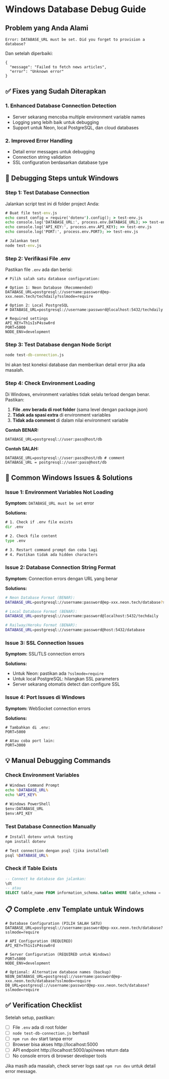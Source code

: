 # Windows Database Debug Guide

## Problem yang Anda Alami
```
Error: DATABASE_URL must be set. Did you forget to provision a database?
```

Dan setelah diperbaiki:
```
{
  "message": "Failed to fetch news articles", 
  "error": "Unknown error"
}
```

## ✅ Fixes yang Sudah Diterapkan

### 1. Enhanced Database Connection Detection
- Server sekarang mencoba multiple environment variable names
- Logging yang lebih baik untuk debugging
- Support untuk Neon, local PostgreSQL, dan cloud databases

### 2. Improved Error Handling
- Detail error messages untuk debugging
- Connection string validation
- SSL configuration berdasarkan database type

## 🔧 Debugging Steps untuk Windows

### Step 1: Test Database Connection
Jalankan script test ini di folder project Anda:

```cmd
# Buat file test-env.js
echo const config = require('dotenv').config(); > test-env.js
echo console.log('DATABASE_URL:', process.env.DATABASE_URL); >> test-env.js
echo console.log('API_KEY:', process.env.API_KEY); >> test-env.js
echo console.log('PORT:', process.env.PORT); >> test-env.js

# Jalankan test
node test-env.js
```

### Step 2: Verifikasi File .env
Pastikan file `.env` ada dan berisi:

```
# Pilih salah satu database configuration:

# Option 1: Neon Database (Recommended)
DATABASE_URL=postgresql://username:password@ep-xxx.neon.tech/techdaily?sslmode=require

# Option 2: Local PostgreSQL
# DATABASE_URL=postgresql://username:password@localhost:5432/techdaily

# Required settings
API_KEY=Th1sIsP4ssw0rd
PORT=5000
NODE_ENV=development
```

### Step 3: Test Database dengan Node Script
```cmd
node test-db-connection.js
```

Ini akan test koneksi database dan memberikan detail error jika ada masalah.

### Step 4: Check Environment Loading
Di Windows, environment variables tidak selalu terload dengan benar. Pastikan:

1. **File .env berada di root folder** (sama level dengan package.json)
2. **Tidak ada spasi extra** di environment variables
3. **Tidak ada comment** di dalam nilai environment variable

**Contoh BENAR:**
```
DATABASE_URL=postgresql://user:pass@host/db
```

**Contoh SALAH:**
```
DATABASE_URL=postgresql://user:pass@host/db # comment
DATABASE_URL = postgresql://user:pass@host/db
```

## 🚨 Common Windows Issues & Solutions

### Issue 1: Environment Variables Not Loading
**Symptom:** `DATABASE_URL must be set` error

**Solutions:**
```cmd
# 1. Check if .env file exists
dir .env

# 2. Check file content
type .env

# 3. Restart command prompt dan coba lagi
# 4. Pastikan tidak ada hidden characters
```

### Issue 2: Database Connection String Format
**Symptom:** Connection errors dengan URL yang benar

**Solutions:**
```bash
# Neon Database Format (BENAR):
DATABASE_URL=postgresql://username:password@ep-xxx.neon.tech/database?sslmode=require

# Local Database Format (BENAR):
DATABASE_URL=postgresql://username:password@localhost:5432/techdaily

# Railway/Heroku Format (BENAR):
DATABASE_URL=postgresql://username:password@host:5432/database
```

### Issue 3: SSL Connection Issues
**Symptom:** SSL/TLS connection errors

**Solutions:**
- Untuk Neon: pastikan ada `?sslmode=require`
- Untuk local PostgreSQL: hilangkan SSL parameters
- Server sekarang otomatis detect dan configure SSL

### Issue 4: Port Issues di Windows
**Symptom:** WebSocket connection errors

**Solutions:**
```
# Tambahkan di .env:
PORT=5000

# Atau coba port lain:
PORT=3000
```

## 💡 Manual Debugging Commands

### Check Environment Variables
```cmd
# Windows Command Prompt
echo %DATABASE_URL%
echo %API_KEY%

# Windows PowerShell
$env:DATABASE_URL
$env:API_KEY
```

### Test Database Connection Manually
```cmd
# Install dotenv untuk testing
npm install dotenv

# Test connection dengan psql (jika installed)
psql %DATABASE_URL%
```

### Check if Table Exists
```sql
-- Connect ke database dan jalankan:
\dt
-- atau
SELECT table_name FROM information_schema.tables WHERE table_schema = 'public';
```

## 📋 Complete .env Template untuk Windows

```env
# Database Configuration (PILIH SALAH SATU)
DATABASE_URL=postgresql://username:password@ep-xxx.neon.tech/database?sslmode=require

# API Configuration (REQUIRED)
API_KEY=Th1sIsP4ssw0rd

# Server Configuration (REQUIRED untuk Windows)
PORT=5000
NODE_ENV=development

# Optional: Alternative database names (backup)
NEON_DATABASE_URL=postgresql://username:password@ep-xxx.neon.tech/database?sslmode=require
DB_URL=postgresql://username:password@ep-xxx.neon.tech/database?sslmode=require
```

## ✅ Verification Checklist

Setelah setup, pastikan:

- [ ] File `.env` ada di root folder
- [ ] `node test-db-connection.js` berhasil
- [ ] `npm run dev` start tanpa error
- [ ] Browser bisa akses http://localhost:5000
- [ ] API endpoint http://localhost:5000/api/news return data
- [ ] No console errors di browser developer tools

Jika masih ada masalah, check server logs saat `npm run dev` untuk detail error message.
